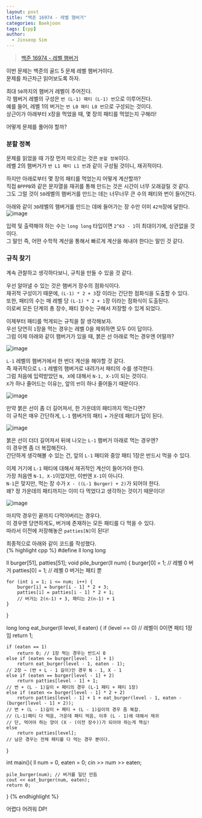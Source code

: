 ```yaml
---
layout: post
title: "백준 16974 - 레벨 햄버거"
categories: Baekjoon
tags: [cpp]
author:
  - Jinseop Sim
---
```

> [백준 16974 - 레벨 햄버거](https://www.acmicpc.net/problem/16974)

이번 문제는 백준의 골드 5 문제 레벨 햄버거이다.  
문제를 차근차근 읽어보도록 하자.  

최대 ```50```까지의 햄버거 레벨이 주어진다.  
각 햄버거 레벨의 구성은 ```번 (L-1) 패티 (L-1) 번```으로 이루어진다.  
예를 들어, 레벨 1의 버거는 ```번 L0 패티 L0 번```으로 구성되는 것이다.  
상근이가 아래부터 ```X```장을 먹었을 때, 몇 장의 패티를 먹었는지 구해라!  

어떻게 문제를 풀어야 할까?  

### 분할 정복
문제를 읽었을 때 가장 먼저 떠오르는 것은 ```분할 정복```이다.  
레벨 2의 햄버거가 ```번 L1 패티 L1 번```과 같이 구성될 것이니, 재귀적이다.  

하지만 아래로부터 몇 장의 패티를 먹었는지 어떻게 계산할까?  
직접 ```BPPPB```와 같은 문자열을 재귀를 통해 만드는 것은 시간이 너무 오래걸릴 것 같다.  
그도 그럴 것이 ```50```레벨의 햄버거를 만드는 데는 너무너무 큰 수의 패티와 번이 들어간다.  

아래와 같이 ```30```레벨의 햄버거를 만드는 데에 들어가는 장 수만 이미 ```42억```장에 달한다.  
![image](https://github.com/Jinseop-Sim/Jinseop-Sim.github.io/assets/71700079/0adf7dd1-7579-4e08-8369-f5bfee40b632)  

입력 및 출력해야 하는 수는 ```long long``` 타입이면 ```2^63 - 1```이 최대이기에, 상관없을 것이다.  
그 말인 즉, 어떤 수학적 계산을 통해서 빠르게 계산을 해내야 한다는 말인 것 같다.  

### 규칙 찾기
계속 관찰하고 생각하다보니, 규칙을 만들 수 있을 것 같다.  

우선 알아낼 수 있는 것은 햄버거 장수의 점화식이다.  
재귀적 구성이기 때문에, ```(L-1) * 2 + 3```장 이라는 간단한 점화식을 도출할 수 있다.  
또한, 패티의 수는 매 레벨 당 ```(L-1) * 2 + 1```장 이라는 점화식이 도출된다.  
이로써 모든 단계의 총 장수, 패티 장수는 구해서 저장할 수 있게 되었다.  

이제부터 패티를 먹게되는 규칙을 잘 생각해보자.  
우선 당연히 ```1```장을 먹는 경우는 레벨 0을 제외하면 모두 0이 답이다.  
그럼 이제 아래와 같이 햄버거가 있을 때, 붉은 선 아래로 먹는 경우엔 어떨까?  

![image](https://github.com/Jinseop-Sim/Jinseop-Sim.github.io/assets/71700079/41a8cb46-e775-4f03-a40a-daaf400a91b1)  

```L-1``` 레벨의 햄버거에서 한 번더 계산을 해야할 것 같다.  
즉 재귀적으로 ```L-1``` 레벨의 햄버거로 내려가서 패티의 수를 생각한다.  
그럼 처음에 입력받았던 ```N, X```에 대해서 ```N-1, X-1```이 되는 것이다.  
```X```가 하나 줄어드는 이유는, 앞의 ```번```이 하나 줄어들기 때문이다.  

![image](https://github.com/Jinseop-Sim/Jinseop-Sim.github.io/assets/71700079/63b1b5d5-0b65-4dcb-bd6b-0674ff25df36)  

만약 붉은 선이 좀 더 길어져서, 한 가운데의 패티까지 먹는다면?  
이 규칙은 매우 간단하게, ```L-1``` 햄버거의 패티 + 가운데 패티가 답이 된다.  

![image](https://github.com/Jinseop-Sim/Jinseop-Sim.github.io/assets/71700079/62c7eb5a-06e2-4899-b29a-4272cf41d17a)  

붉은 선이 더더 길어져서 뒤에 나오는 ```L-1``` 햄버거 아래로 먹는 경우엔?  
이 경우엔 좀 더 복잡해진다.  
간단하게 생각해볼 수 있는 건, 앞의 ```L-1``` 패티와 중앙 패티 1장은 반드시 먹을 수 있다.  

이제 거기에 ```L-1``` 패티에 대해서 재귀적인 계산이 들어가야 한다.  
가장 처음엔 ```N-1, X-1```이었지만, 이번엔 ```X-1```이 아니다.  
```N-1```은 맞지만, 먹는 장 수가 ```X - ((L-1 Burger) + 2)```가 되어야 한다.  
왜? 정 가운데의 패티까지는 이미 다 먹었다고 생각하는 것이기 때문이다!  

![image](https://github.com/Jinseop-Sim/Jinseop-Sim.github.io/assets/71700079/f2712479-af27-45d5-be2f-23e576b7b2c9)  

마지막 경우인 끝까지 다먹어버리는 경우다.  
이 경우엔 당연하게도, 버거에 존재하는 모든 패티를 다 먹을 수 있다.  
따라서 이전에 저장해놓은 ```patties[N]```이 된다!  

최종적으로 아래와 같이 코드를 작성했다.  
{% highlight cpp %}
#define ll long long

ll burger[51], patties[51];
void pile_burger(ll num) {
	burger[0] = 1; // 레벨 0 버거
	patties[0] = 1; // 레벨 0 버거는 패티 뿐

	for (int i = 1; i <= num; i++) {
		burger[i] = burger[i - 1] * 2 + 3;
		patties[i] = patties[i - 1] * 2 + 1;
		// 버거는 2(n-1) + 3, 패티는 2(n-1) + 1
	}
}

long long eat_burger(ll level, ll eaten) {
	if (level == 0) // 레벨이 0이면 패티 1장임
		return 1;

	if (eaten == 1)
		return 0; // 1장 먹는 경우는 반드시 0
	else if (eaten <= burger[level - 1] + 1)
		return eat_burger(level - 1, eaten - 1);
	// 2장 ~ (번 + L - 1 길이)인 경우 N - 1, X - 1
	else if (eaten == burger[level - 1] + 2)
		return patties[level - 1] + 1;
	// 번 + (L - 1)길이 + 패티의 경우 (L-1 패티 + 패티 1장)
	else if (eaten <= burger[level - 1] * 2 + 2)
		return patties[level - 1] + 1 + eat_burger(level - 1, eaten - (burger[level - 1] + 2));
	// 번 + (L - 1)길이 + 패티 + (L - 1)길이의 경우 좀 복잡.
	// (L-1)패티 다 먹음, 가운데 패티 먹음, 이후 (L - 1)에 대해서 재귀
	// 단, 먹어야 하는 양이 (X - (이전 장수))가 되어야 하는게 핵심! 
	else
		return patties[level];
	// 남은 경우는 전체 패티를 다 먹는 경우 뿐이다.
}

int main(){
	ll num = 0, eaten = 0;
	cin >> num >> eaten;
	
	pile_burger(num); // 버거를 일단 만듬
	cout << eat_burger(num, eaten);
	return 0;
}
{% endhighlight %}  

어렵다 어려워 DP!  
